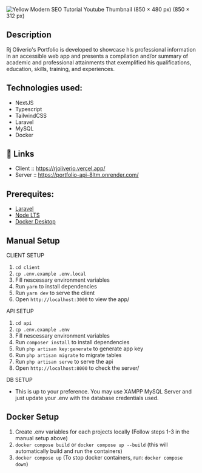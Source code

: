 ![Yellow Modern SEO Tutorial Youtube Thumbnail (850 × 480 px) (850 × 312 px)](https://user-images.githubusercontent.com/110364637/236683994-ffe1795e-e957-4c2c-b60e-04937c342d88.png)

## Description

Rj Oliverio's Portfolio is developed to showcase his professional information in an accessible web app and presents a compilation and/or summary of academic and professional attainments that exemplified his qualifications, education, skills, training, and experiences.

## Technologies used:

- NextJS
- Typescript
- TailwindCSS
- Laravel
- MySQL
- Docker

## 🔗 Links

- Client :: https://rjoliverio.vercel.app/
- Server :: https://portfolio-api-8ltm.onrender.com/

## Prerequites:

- [Laravel](https://laravel.com/docs/10.x)
- [Node LTS](https://nodejs.org/dist/v18.12.1/node-v18.12.1-x64.msi)
- [Docker Desktop](https://www.docker.com/products/docker-desktop/)

## Manual Setup

CLIENT SETUP

1. `cd client`
2. `cp .env.example .env.local`
3. Fill nescessary environment variables
4. Run `yarn` to install dependencies
5. Run `yarn dev` to serve the client
6. Open `http://localhost:3000` to view the app/

API SETUP

1. `cd api`
2. `cp .env.example .env`
3. Fill nescessary environment variables
4. Run `composer install` to install dependencies
5. Run `php artisan key:generate` to generate app key
6. Run `php artisan migrate` to migrate tables
7. Run `php artisan serve` to serve the api
8. Open `http://localhost:8000` to check the server/

DB SETUP

- This is up to your preference. You may use XAMPP MySQL Server and just update your .env with the database credentials used.

## Docker Setup

1. Create .env variables for each projects locally (Follow steps 1-3 in the manual setup above)
2. `docker compose build` or `docker compose up --build` (this will automatically build and run the containers)
3. `docker compose up` (To stop docker containers, run: `docker compose down`)
